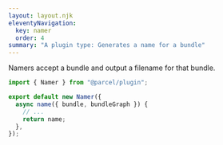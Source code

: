 ```yaml
---
layout: layout.njk
eleventyNavigation:
  key: namer
  order: 4
summary: "A plugin type: Generates a name for a bundle"
---
```


Namers accept a bundle and output a filename for that bundle.

```js
import { Namer } from "@parcel/plugin";

export default new Namer({
  async name({ bundle, bundleGraph }) {
    // ...
    return name;
  },
});
```
